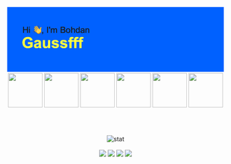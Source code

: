 <img src="https://github.com/gaussfff/gaussfff/blob/master/header.png" alt="Hi there!">

<picture>
    <img align="right" width="30%" src="https://media1.giphy.com/media/v1.Y2lkPTc5MGI3NjExM3ZvaXdzZHFrdndzZmNhZmQxYXoxbGR3OHBub2Z0ZDQ1N2ltaXpzYSZlcD12MV9pbnRlcm5hbF9naWZfYnlfaWQmY3Q9cw/kyKuZzsa6bShl3SaHe/giphy.gif" alt="">
</picture>

<br>

<div align="center">
<img src="https://img.icons8.com/?size=100&id=t7vIvDXazOGO&format=png&color=000000" height="80" width="80" alt="" />
<img src="https://cdn.jsdelivr.net/gh/devicons/devicon@latest/icons/java/java-original.svg" width="80" height="80" alt=""/> 
<img src="https://cdn.jsdelivr.net/gh/devicons/devicon@latest/icons/clojure/clojure-original.svg" width="80" height="80"  alt=""/>
<img src="https://upload.wikimedia.org/wikipedia/commons/thumb/4/48/Lisp_logo.svg/1024px-Lisp_logo.svg.png" width="80" height="80" alt=""/>
<img src="https://cdn.jsdelivr.net/gh/devicons/devicon@latest/icons/javascript/javascript-original.svg" height="80" width="80" alt="" />
<img src="https://cdn.jsdelivr.net/gh/devicons/devicon@latest/icons/python/python-original.svg" height="80" width="80" alt="" />
</div>

<br><br>

<div align="center">
    <img src="https://github-readme-stats.vercel.app/api/top-langs/?username=gaussfff&layout=compact&theme=cobalt" alt="stat"/>
</div>

<br>
<div align="center">
    <a href="https://t.me/proxy_gauss"><img src="https://img.shields.io/badge/Telegram-2CA5E0?style=for-the-badge&logo=telegram&logoColor=white"></a>
    <a href="https://www.linkedin.com/in/bohdan-sokolovskyi-400aa31a2/"><img src="https://img.shields.io/badge/linkedin-%230077B5.svg?style=for-the-badge&logo=linkedin&logoColor=white"></a>
    <a href="https://discord.com/users/334108202985848833"><img src="https://img.shields.io/badge/Discord-%235865F2.svg?style=for-the-badge&logo=discord&logoColor=white"></a>
    <a href="https://www.reddit.com/user/bsokolovskyi/"><img src="https://img.shields.io/badge/Reddit-FF4500?style=for-the-badge&logo=reddit&logoColor=white"></a>
</div>
